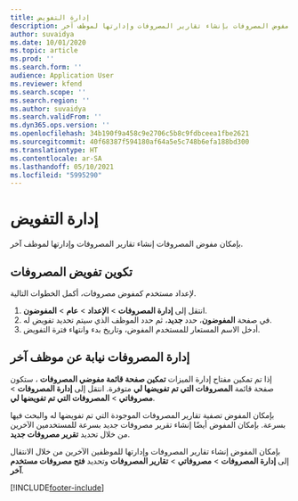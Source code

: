 ```yaml
---
title: إدارة التفويض
description: يقدم هذا الموضوع معلومات حول كيفية قيام مفوض المصروفات بإنشاء تقارير المصروفات وإدارتها لموظف آخر.
author: suvaidya
ms.date: 10/01/2020
ms.topic: article
ms.prod: ''
ms.search.form: ''
audience: Application User
ms.reviewer: kfend
ms.search.scope: ''
ms.search.region: ''
ms.author: suvaidya
ms.search.validFrom: ''
ms.dyn365.ops.version: ''
ms.openlocfilehash: 34b190f9a458c9e2706c5b8c9fdbceea1fbe2621
ms.sourcegitcommit: 40f68387f594180af64a5e5c748b6efa188bd300
ms.translationtype: HT
ms.contentlocale: ar-SA
ms.lasthandoff: 05/10/2021
ms.locfileid: "5995290"
---
```

# <a name="manage-delegation"></a>إدارة التفويض
بإمكان مفوض المصروفات إنشاء تقارير المصروفات وإدارتها لموظف آخر.

## <a name="configuring-expense-delegation"></a>تكوين تفويض المصروفات

لإعداد مستخدم كمفوض مصروفات، أكمل الخطوات التالية. 
1. انتقل إلى **إدارة المصروفات** > **الإعداد** > **عام** > **المفوضون**. 
2. في صفحة **المفوضون**، حدد **جديد**، ثم حدد الموظف الذي سيتم تحديد تفويض له. 
3. أدخل الاسم المستعار للمستخدم المفوض، وتاريخ بدء وانتهاء فترة التفويض.

## <a name="manage-expenses-on-behalf-of-another-employee"></a>إدارة المصروفات نيابة عن موظف آخر

إذا تم تمكين مفتاح إدارة الميزات **تمكين صفحة قائمة مفوضي المصروفات** ، ستكون صفحة قائمة **المصروفات التي تم تفويضها لي** متوفرة. انتقل إلى **إدارة المصروفات** > **مصروفاتي** > **المصروفات التي تم تفويضها لي**.

بإمكان المفوض تصفية تقارير المصروفات الموجودة التي تم تفويضها له والبحث فيها بسرعة. بإمكان المفوض أيضًا إنشاء تقرير مصروفات جديد بسرعة للمستخدمين الآخرين من خلال تحديد **تقرير مصروفات جديد**.

بإمكان المفوض إنشاء تقارير المصروفات وإدارتها للموظفين الآخرين من خلال الانتقال إلى **إدارة المصروفات** > **مصروفاتي** > **تقارير المصروفات** وتحديد **فتح مصروفات مستخدم آخر**.


[!INCLUDE[footer-include](../includes/footer-banner.md)]